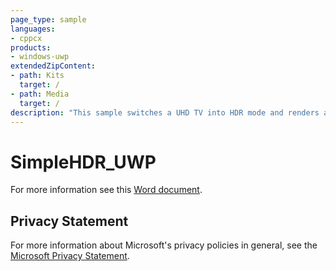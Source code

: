 ```yaml
---
page_type: sample
languages:
- cppcx
products:
- windows-uwp
extendedZipContent:
- path: Kits
  target: /
- path: Media
  target: /
description: "This sample switches a UHD TV into HDR mode and renders an HDR scene with values higher than 1.0f, which will be displayed as brighter than white on a UHD TV using DirectX 11 in a Universal Windows Platform (UWP) app."
---
```


# SimpleHDR_UWP

For more information see this [Word document](https://github.com/microsoft/Xbox-ATG-Samples/blob/master/UWPSamples/Graphics/SimpleHDR_UWP/Readme.docx).

## Privacy Statement

For more information about Microsoft's privacy policies in general, see the [Microsoft Privacy Statement](https://privacy.microsoft.com/en-us/privacystatement/).

